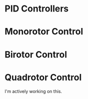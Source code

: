 # PID Controllers

# Monorotor Control 

# Birotor Control

# Quadrotor Control
I'm actively working on this. 